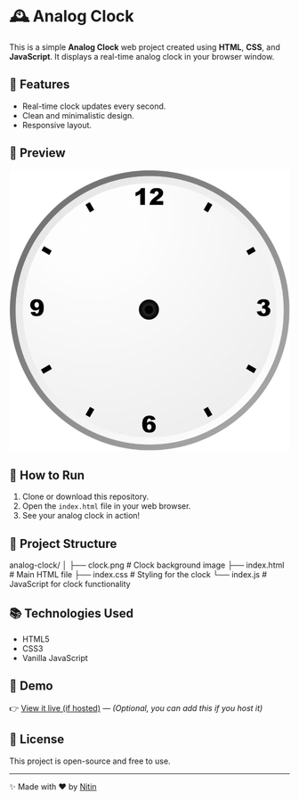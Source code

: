 # 🕰️ Analog Clock

This is a simple **Analog Clock** web project created using **HTML**, **CSS**, and **JavaScript**. It displays a real-time analog clock in your browser window.

## 📌 Features

- Real-time clock updates every second.
- Clean and minimalistic design.
- Responsive layout.

## 📸 Preview

![Analog Clock Screenshot](clock.png)

## 🚀 How to Run

1. Clone or download this repository.
2. Open the `index.html` file in your web browser.
3. See your analog clock in action!

## 📂 Project Structure

analog-clock/
│
├── clock.png # Clock background image
├── index.html # Main HTML file
├── index.css # Styling for the clock
└── index.js # JavaScript for clock functionality



## 📚 Technologies Used

- HTML5
- CSS3
- Vanilla JavaScript

## 🎨 Demo

👉 [View it live (if hosted)](https://your-live-demo-link.com) — *(Optional, you can add this if you host it)*

## 📖 License

This project is open-source and free to use.

---

✨ Made with ❤️ by [Nitin](https://github.com/nitinmanhar325)
